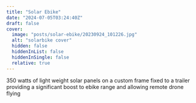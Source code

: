 ```yaml
---
title: "Solar Ebike"
date: "2024-07-05T03:24:40Z"
draft: false
cover:
  image: "posts/solar-ebike/20230924_101226.jpg"
  alt: "solarbike cover"
  hidden: false
  hiddenInList: false
  hiddenInSingle: false
  relative: true
---
```


350 watts of light weight solar panels on a custom frame fixed to a trailer providing a significant boost to ebike range and allowing remote drone flying
